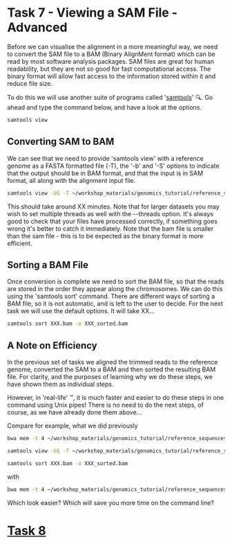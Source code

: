 # Task 7 - Viewing a SAM File - Advanced
Before we can visualise the alignment in a more meaningful way, we need to convert the SAM file to a BAM (Binary AlignMent format) which can be read by most software analysis packages. SAM files are great for human readability, but they are not so good for fast computational access. The binary format will allow fast access to the information stored within it and reduce file size.

To do this we will use another suite of programs called '[samtools](http://www.htslib.org/)' :mag:. Go ahead and type the command below, and have a look at the options.
```bash
samtools view
```

## Converting SAM to BAM
We can see that we need to provide 'samtools view' with a reference genome as a FASTA formatted file (-T), the '-b' and '-S' options to indicate that the output should be in BAM format, and that the input is in SAM format, all along with the alignment input file.
```bash
samtools view -bS -T ~/workshop_materials/genomics_tutorial/reference_sequences/ecoli/GCF_000005845.2_ASM584v2_genomic.fna XXX.sam > XXX.bam
```

This should take around XX minutes. Note that for larger datasets you may wish to set multiple threads as well with the --threads option. It's always good to check that your files have processed correctly, if something goes wrong it's better to
catch it immediately. Note that the bam file is smaller than the sam file - this is to be expected as the binary format is more
efficient.

## Sorting a BAM File
Once conversion is complete we need to sort the BAM file, so that the reads are stored in the order they appear along the chromosomes. We can do this using the 'samtools sort' command. There are different ways of sorting a BAM file, so it is not automatic, and is left to the user to decide. For the next task we will use the default options. It will take XX...
```bash
samtools sort XXX.bam -o XXX_sorted.bam
```

## A Note on Efficiency
In the previous set of tasks we aligned the trimmed reads to the reference genome, converted the SAM to a BAM and then sorted the resulting BAM file. For clarity, and the purposes of learning why we do these steps, we have shown them as individual steps.

However, in 'real-life' :tm:, it is much faster and easier to do these steps in one command using Unix pipes! There is no need to do the next steps, of course, as we have already done them above...

Compare for example, what we did previously
```bash
bwa mem -t 4 ~/workshop_materials/genomics_tutorial/reference_sequences/ecoli/GCF_000005845.2_ASM584v2_genomic.fna ~/workshop_materials/genomics_tutorial/sequencing_data/ecoli/XX_val1.fq.gz ~/workshop_materials/genomics_tutorial/sequencing_data/ecoli/XX_val2.fq.gz > XXX.sam

samtools view -bS -T ~/workshop_materials/genomics_tutorial/reference_sequences/ecoli/GCF_000005845.2_ASM584v2_genomic.fna XXX.sam > XXX.bam

samtools sort XXX.bam -o XXX_sorted.bam
```
with
```bash
bwa mem -t 4 ~/workshop_materials/genomics_tutorial/reference_sequences/ecoli/GCF_000005845.2_ASM584v2_genomic.fna ~/workshop_materials/genomics_tutorial/sequencing_data/ecoli/XX_val1.fq.gz ~/workshop_materials/genomics_tutorial/sequencing_data/ecoli/XX_val2.fq.gz  | samtools sort -O bam -o XXX_sorted.bam
```

Which look easier? Which will save you more time on the command line?

# [Task 8]()
